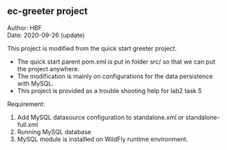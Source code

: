 ## ec-greeter project
Author: HBF  
Date: 2020-09-26 (update)  

This project is modified from the quick start greeter project. 

- The quick start parent pom.xml is put in folder src/ so that we can put the project anywhere.  
- The modification is mainly on configurations for the data persistence with MySQL. 
- This project is provided as a trouble shooting help for lab2 task 5

Requirement: 

1. Add MySQL datasource configuration to standalone.xml or standalone-full.xml
2. Running MySQL database 
3. MySQL module is installled on WildFly runtime environment. 
